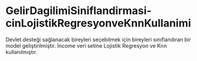 # GelirDagilimiSiniflandirmasi-cinLojistikRegresyonveKnnKullanimi
Devlet desteği sağlanacak bireyleri seçebilmek için bireyleri sınıflandıran bir model geliştirilmiştir. İncome veri setine Lojistik Regresyon ve Knn kullanılmıştır.
